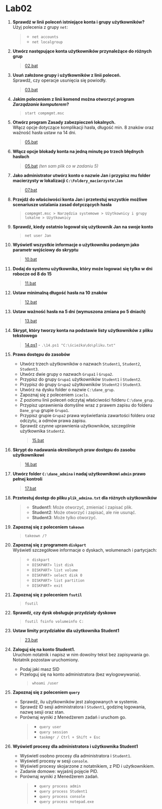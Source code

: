 # Lab02

1. **Sprawdź w linii poleceń istniejące konta i grupy użytkowników?**  
   Użyj polecenia z grupy `net`:

   > - `net accounts`
   > - `net localgroup`

2. **Utwórz następujące konta użytkowników przynależące do różnych grup**

   > [02.bat](./02.bat)

3. **Usuń założone grupy i użytkowników z linii poleceń.**  
   Sprawdź, czy operacje usunięcia się powiodły.

   > [03.bat](./03.bat)

4. **Jakim poleceniem z linii komend można otworzyć program _Zarządzanie komputerem_?**

   > `start compmgmt.msc`

5. **Otwórz program Zasady zabezpieczeń lokalnych.**  
   Włącz opcje dotyczące komplikacji hasła, długość min. 8 znaków oraz ważność hasła ustaw na 14 dni.

   > [05.bat](./05.bat)

6. **Włącz opcje blokady konta na jedną minutę po trzech błędnych hasłach**

   > [05.bat](./05.bat) _(ten sam plik co w zadaniu 5)_

7. **Jako administrator utwórz konto o nazwie Jan i przypisz mu folder macierzysty w lokalizacji `C:\Foldery_macierzyste\Jan`**

   > [07.bat](./07.bat)

8. **Przejdź do właściwości konta Jan i przetestuj wszystkie możliwe scenariusze ustalania zasad dotyczących hasła**

   > `compmgmt.msc > Narzędzia systemowe > Użytkownicy i grupy lokalne > Użytkownicy`

9. **Sprawdź, kiedy ostatnio logował się użytkownik Jan na swoje konto**

   > `net user Jan`

10. **Wyświetl wszystkie informacje o użytkowniku podanym jako parametr wejściowy do skryptu**

    > [10.bat](./10.bat)

11. **Dodaj do systemu użytkownika, który może logować się tylko w dni robocze od 8 do 15**

    > [11.bat](./11.bat)

12. **Ustaw minimalną długość hasła na 10 znaków**

    > [12.bat](./12.bat)

13. **Ustaw ważność hasła na 5 dni (wymuszona zmiana po 5 dniach)**

    > [13.bat](./13.bat)

14. **Skrypt, który tworzy konta na podstawie listy użytkowników z pliku tekstowego**

    > [14.ps1](./14.ps1) - `.\14.ps1 "C:\ścieżka\do\pliku.txt"`

15. **Prawa dostępu do zasobów**

    - Utwórz trzech użytkowników o nazwach `Student1`, `Student2`, `Student3`.
    - Utwórz dwie grupy o nazwach `Grupa1` i `Grupa2`.
    - Przypisz do grupy `Grupa1` użytkowników `Student1` i `Student2`.
    - Przypisz do grupy `Grupa2` użytkowników `Student2` i `Student3`.
    - Utwórz na dysku folder o nazwie `C:\dane_grup`.
    - Zapoznaj się z poleceniem `icacls`.
    - Z poziomu linii poleceń odczytaj właściwości folderu `C:\dane_grup`.
    - Przypisz uprawnienia domyślne wraz z prawem zapisu do folderu `Dane_grup` grupie `Grupa1`.
    - Przypisz grupie `Grupa2` prawa wyświetlania zawartości folderu oraz odczytu, a odmów prawa zapisu.
    - Sprawdź czynne uprawnienia użytkowników, szczególnie użytkownika `Student2`.
      > [15.bat](./15.bat)

16. **Skrypt do nadawania określonych praw dostępu do zasobu użytkownikowi**

    > [16.bat](./16.bat)

17. **Utwórz folder `C:\dane_admina` i nadaj użytkownikowi `admin` prawo pełnej kontroli**

    > [17.bat](./17.bat)

18. **Przetestuj dostęp do pliku `plik_admina.txt` dla różnych użytkowników**

    > - **Student1**: Może otworzyć, zmieniać i zapisać plik.
    > - **Student2**: Może otworzyć i zapisać, ale nie usunąć.
    > - **Student3**: Może tylko otworzyć.

19. **Zapoznaj się z poleceniem `takeown`**

    > `takeown /?`

20. **Zapoznaj się z programem `diskpart`**  
    Wyświetl szczegółowe informacje o dyskach, wolumenach i partycjach:

    > - `diskpart`
    > - `DISKPART> list disk`
    > - `DISKPART> list volume`
    > - `DISKPART> select disk 0`
    > - `DISKPART> list partition`
    > - `DISKPART> exit`

21. **Zapoznaj się z poleceniem `fsutil`**

    > `fsutil`

22. **Sprawdź, czy dysk obsługuje przydziały dyskowe**

    > `fsutil fsinfo volumeinfo C:`

23. **Ustaw limity przydziałów dla użytkownika Student1**

    > [23.bat](./23.bat)

24. **Zaloguj się na konto Student1.**  
    Uruchom notatnik i napisz w nim dowolny tekst bez zapisywania go. Notatnik pozostaw uruchomiony.

    - Podaj jaki masz SID
    - Przeloguj się na konto administratora (bez wylogowywania).
      > `whoami /user`

25. **Zapoznaj się z poleceniem `query`**

    - Sprawdź, ilu użytkowników jest zalogowanych w systemie.
    - Sprawdź ID sesji administratora i `Student1`, godzinę logowania, nazwę sesji oraz stan.
    - Porównaj wyniki z Menedżerem zadań i uruchom go.
      > - `query user`
      > - `query session`
      > - `taskmgr / Ctrl + Shift + Esc`

26. **Wyświetl procesy dla administratora i użytkownika Student1**
    - Wyświetl osobno procesy dla administratora i `Student1`.
    - Wyświetl procesy w sesji `console`.
    - Wyświetl procesy skojarzone z notatnikiem, z PID i użytkownikiem.
    - Zadanie domowe: wyjaśnij pojęcie PID.
    - Porównaj wyniki z Menedżerem zadań.
      > - `query process admin`
      > - `query process Student1`
      > - `query process console`
      > - `query process notepad.exe`
